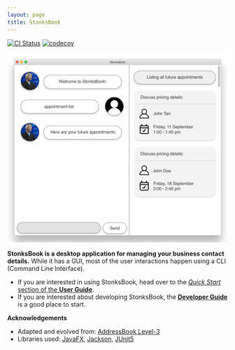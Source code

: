 ```yaml
---
layout: page
title: StonksBook
---
```


[![CI Status](https://github.com/se-edu/addressbook-level3/workflows/Java%20CI/badge.svg)](https://github.com/se-edu/addressbook-level3/actions)
[![codecov](https://codecov.io/gh/se-edu/addressbook-level3/branch/master/graph/badge.svg)](https://codecov.io/gh/se-edu/addressbook-level3)

![Ui](images/Ui.png)

**StonksBook is a desktop application for managing your business contact details.** While it has a GUI, most of the user interactions happen using a CLI (Command Line Interface).

* If you are interested in using StonksBook, head over to the [_Quick Start_ section of the **User Guide**](UserGuide.html#quick-start).
* If you are interested about developing StonksBook, the [**Developer Guide**](DeveloperGuide.html) is a good place to start.


**Acknowledgements**

* Adapted and evolved from: [AddressBook Level-3](https://se-education.org/addressbook-level3/)
* Libraries used: [JavaFX](https://openjfx.io/), [Jackson](https://github.com/FasterXML/jackson), [JUnit5](https://github.com/junit-team/junit5)
